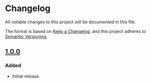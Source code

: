 # Changelog

All notable changes to this project will be documented in this file.

The format is based on [Keep a Changelog](https://keepachangelog.com/en/1.1.0/),
and this project adheres to [Semantic Versioning](https://semver.org/spec/v2.0.0.html).


<!-- To log a new version, copy, uncomment, add your changes,
    then add the tag shortcut at the end of the file -->
<!-- tag --/>
## [tag]
### Added
### Changed
### Deprecated
### Removed
### Fixed
### Security
[tag]: url_to_tag
<!-- /tag --/>

<!-- 1.0.0 -->
## [1.0.0]
### Added
- Initial release.

[1.0.0]: https://gitlab.com/flrnnc-oss/kraken-client/-/releases/1.0.0
<!-- /1.0.0 -->